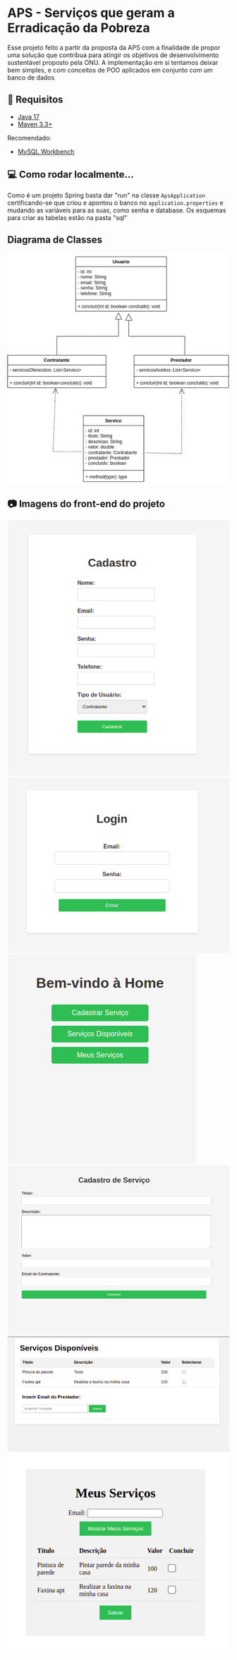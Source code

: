 # APS - **Serviços que geram a Erradicação da Pobreza**

Esse projeto feito a partir da proposta da APS com a finalidade de propor uma solução que contribua para atingir os objetivos de desenvolvimento sustentável proposto pela ONU. A implementação em si tentamos deixar bem simples, e com conceitos de POO aplicados em conjunto com um banco de dados


## 📝 Requisitos

-   [Java 17](https://www.oracle.com/java/technologies/downloads/#java17)
-   [Maven 3.3+](https://maven.apache.org/download.cgi)

Recomendado:
-   [MySQL Workbench](https://www.mysql.com/products/workbench/)

## 💻 Como rodar localmente...

Como é um projeto Spring basta dar "run" na classe ```ApsApplication``` certificando-se que criou e apontou o banco no ```application.properties``` e mudando as variáveis para as suas, como senha e database. 
Os esquemas para criar as tabelas estão na pasta "sql"


## Diagrama de Classes
<img src="imagens/diagrama-de-classes/Diagrama de Classes (APS).png"/>

## 📷 Imagens do front-end do projeto
![cadastro](imagens/paginas/cadastro.png)
![login](imagens/paginas/login.png)
![home](imagens/paginas/home.png)
![cadastro-servico](imagens/paginas/cadastro-servico.png)
![servicos-disponiveis](imagens/paginas/servicos-disponiveis.png)
![meus-servicos](imagens/paginas/meus-servicos.png)
